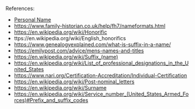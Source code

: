 References:

- [Personal Name](https://en.wikipedia.org/wiki/Personal_name)
- https://www.family-historian.co.uk/help/fh7/nameformats.html
- https://en.wikipedia.org/wiki/Honorific
- ttps://en.wikipedia.org/wiki/English_honorifics
- https://www.genealogyexplained.com/what-is-suffix-in-a-name/
- https://emilypost.com/advice/mens-names-and-titles
- https://en.wikipedia.org/wiki/Suffix_(name)
- https://en.wikipedia.org/wiki/List_of_professional_designations_in_the_United_States
- https://www.nari.org/Certification-Accreditation/Individual-Certification
- https://en.wikipedia.org/wiki/Post-nominal_letters
- https://en.wikipedia.org/wiki/Surname
- https://en.wikipedia.org/wiki/Service_number_(United_States_Armed_Forces)#Prefix_and_suffix_codes
